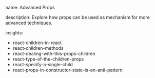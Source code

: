 name: Advanced Props

description: Explore how props can be used as mechanism for more advanced techniques.

insights:
  - react-children-in-react
  - react-children-methods
  - react-dealing-with-this-props-children
  - react-type-of-the-children-props
  - react-specify-a-single-child
  - react-props-in-constructor-state-is-an-anti-pattern

